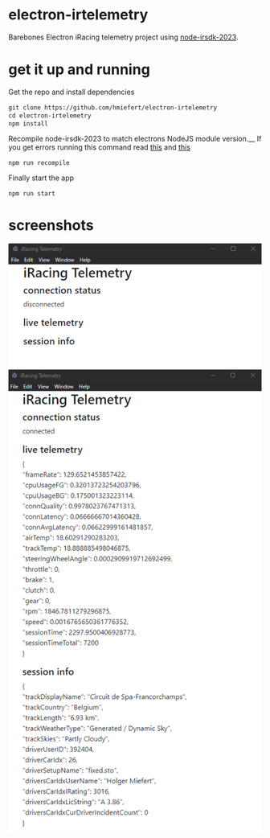 # electron-irtelemetry
Barebones Electron iRacing telemetry project using [node-irsdk-2023](https://github.com/hmiefert/node-irsdk-2023).

# get it up and running
Get the repo and install dependencies
```
git clone https://github.com/hmiefert/electron-irtelemetry
cd electron-irtelemetry
npm install
```

Recompile node-irsdk-2023 to match electrons NodeJS module version.__
If you get errors running this command read [this](https://github.com/hmiefert/node-irsdk-2023#prerequesites) and [this](https://github.com/hmiefert/node-irsdk-2023#using-with-electron)
```
npm run recompile
```

Finally start the app
```
npm run start
```
# screenshots
![Screenshot disconnected](https://github.com/hmiefert/electron-irtelemetry/blob/main/screenshot_disconnected.png?raw=true)
![Screenshot connected](https://github.com/hmiefert/electron-irtelemetry/blob/main/screenshot_connected.png?raw=true)